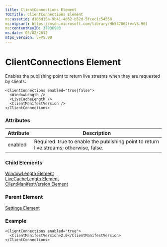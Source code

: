 ```yaml
---
title: ClientConnections Element
TOCTitle: ClientConnections Element
ms:assetid: d106d15a-9b41-4d62-b52d-5fcec1c54558
ms:mtpsurl: https://msdn.microsoft.com/library/Hh547062(v=VS.90)
ms:contentKeyID: 37836903
ms.date: 05/02/2012
mtps_version: v=VS.90
---
```


# ClientConnections Element

Enables the publishing point to return live streams when they are requested by clients.

    <ClientConnections enabled="true|false">
      <WindowLength />
      <LiveCacheLength />
      <ClientManifestVersion />
    </ClientConnections>

### Attributes

|Attribute|Description|
|--- |--- |
|enabled|Required. true to enable the publishing point to return live streams; otherwise, false.|

### Child Elements

[WindowLength Element](windowlength-element.md)  
[LiveCacheLength Element](livecachelength-element.md)  
[ClientManifestVersion Element](clientmanifestversion-element.md)

### Parent Element

[Settings Element](settings-element.md)

### Example

    <ClientConnections enabled="true">
      <ClientManifestVersion>2.0</ClientManifestVersion>
    </ClientConnections>
